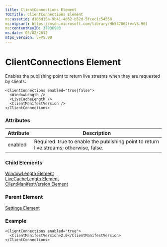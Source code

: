 ```yaml
---
title: ClientConnections Element
TOCTitle: ClientConnections Element
ms:assetid: d106d15a-9b41-4d62-b52d-5fcec1c54558
ms:mtpsurl: https://msdn.microsoft.com/library/Hh547062(v=VS.90)
ms:contentKeyID: 37836903
ms.date: 05/02/2012
mtps_version: v=VS.90
---
```


# ClientConnections Element

Enables the publishing point to return live streams when they are requested by clients.

    <ClientConnections enabled="true|false">
      <WindowLength />
      <LiveCacheLength />
      <ClientManifestVersion />
    </ClientConnections>

### Attributes

|Attribute|Description|
|--- |--- |
|enabled|Required. true to enable the publishing point to return live streams; otherwise, false.|

### Child Elements

[WindowLength Element](windowlength-element.md)  
[LiveCacheLength Element](livecachelength-element.md)  
[ClientManifestVersion Element](clientmanifestversion-element.md)

### Parent Element

[Settings Element](settings-element.md)

### Example

    <ClientConnections enabled="true">
      <ClientManifestVersion>2.0</ClientManifestVersion>
    </ClientConnections>
